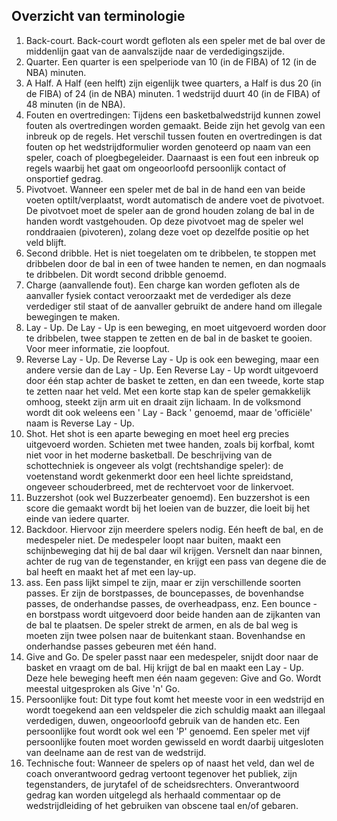 ## Overzicht van terminologie

1. Back-court. Back-court wordt gefloten als een speler met de bal over de middenlijn gaat van de aanvalszijde naar de verdedigingszijde.
2. Quarter. Een quarter is een spelperiode van 10 (in de FIBA) of 12 (in de NBA) minuten.
3. A Half. A Half (een helft) zijn eigenlijk twee quarters, a Half is dus 20 (in de FIBA) of 24 (in de NBA) minuten. 1 wedstrijd duurt 40 (in de FIBA) of 48 minuten (in de NBA).
4. Fouten en overtredingen: Tijdens een basketbalwedstrijd kunnen zowel fouten als overtredingen worden gemaakt. Beide zijn het gevolg van een inbreuk op de regels. Het verschil tussen fouten en overtredingen is dat fouten op het wedstrijdformulier worden genoteerd op naam van een speler, coach of ploegbegeleider. Daarnaast is een fout een inbreuk op regels waarbij het gaat om ongeoorloofd persoonlijk contact of onsportief gedrag.
5. Pivotvoet. Wanneer een speler met de bal in de hand een van beide voeten optilt/verplaatst, wordt automatisch de andere voet de pivotvoet. De pivotvoet moet de speler aan de grond houden zolang de bal in de handen wordt vastgehouden. Op deze pivotvoet mag de speler wel ronddraaien (pivoteren), zolang deze voet op dezelfde positie op het veld blijft.
6. Second dribble. Het is niet toegelaten om te dribbelen, te stoppen met dribbelen door de bal in een of twee handen te nemen, en dan nogmaals te dribbelen. Dit wordt second dribble genoemd.
7. Charge (aanvallende fout). Een charge kan worden gefloten als de aanvaller fysiek contact veroorzaakt met de verdediger als deze verdediger stil staat of de aanvaller gebruikt de andere hand om illegale bewegingen te maken.
8. Lay - Up. De Lay - Up is een beweging, en moet uitgevoerd worden door te dribbelen, twee stappen te zetten en de bal in de basket te gooien. Voor meer informatie, zie loopfout.
9. Reverse Lay - Up. De Reverse Lay - Up is ook een beweging, maar een andere versie dan de Lay - Up. Een Reverse Lay - Up wordt uitgevoerd door één stap achter de basket te zetten, en dan een tweede, korte stap te zetten naar het veld. Met een korte stap kan de speler gemakkelijk omhoog, steekt zijn arm uit en draait zijn lichaam. In de volksmond wordt dit ook weleens een ' Lay - Back ' genoemd, maar de 'officiële' naam is Reverse Lay - Up.
10. Shot. Het shot is een aparte beweging en moet heel erg precies uitgevoerd worden. Schieten met twee handen, zoals bij korfbal, komt niet voor in het moderne basketball. De beschrijving van de schottechniek is ongeveer als volgt (rechtshandige speler): de voetenstand wordt gekenmerkt door een heel lichte spreidstand, ongeveer schouderbreed, met de rechtervoet voor de linkervoet.
11. Buzzershot (ook wel Buzzerbeater genoemd). Een buzzershot is een score die gemaakt wordt bij het loeien van de buzzer, die loeit bij het einde van iedere quarter.
12. Backdoor. Hiervoor zijn meerdere spelers nodig. Eén heeft de bal, en de medespeler niet. De medespeler loopt naar buiten, maakt een schijnbeweging dat hij de bal daar wil krijgen. Versnelt dan naar binnen, achter de rug van de tegenstander, en krijgt een pass van degene die de bal heeft en maakt het af met een lay-up.
13. ass. Een pass lijkt simpel te zijn, maar er zijn verschillende soorten passes. Er zijn de borstpasses, de bouncepasses, de bovenhandse passes, de onderhandse passes, de overheadpass, enz. Een bounce - en borstpass wordt uitgevoerd door beide handen aan de zijkanten van de bal te plaatsen. De speler strekt de armen, en als de bal weg is moeten zijn twee polsen naar de buitenkant staan. Bovenhandse en onderhandse passes gebeuren met één hand. 
14. Give and Go. De speler passt naar een medespeler, snijdt door naar de basket en vraagt om de bal. Hij krijgt de bal en maakt een Lay - Up. Deze hele beweging heeft men één naam gegeven: Give and Go. Wordt meestal uitgesproken als Give 'n' Go.
15. Persoonlijke fout: Dit type fout komt het meeste voor in een wedstrijd en wordt toegekend aan een veldspeler die zich schuldig maakt aan illegaal verdedigen, duwen, ongeoorloofd gebruik van de handen etc. Een persoonlijke fout wordt ook wel een 'P' genoemd. Een speler met vijf persoonlijke fouten moet worden gewisseld en wordt daarbij uitgesloten van deelname aan de rest van de wedstrijd.
16. Technische fout: Wanneer de spelers op of naast het veld, dan wel de coach onverantwoord gedrag vertoont tegenover het publiek, zijn tegenstanders, de jurytafel of de scheidsrechters. Onverantwoord gedrag kan worden uitgelegd als herhaald commentaar op de wedstrijdleiding of het gebruiken van obscene taal en/of gebaren.
